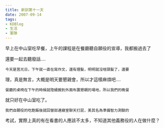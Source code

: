 ```yaml
---
title: 新訓第十一天
date: 2007-09-14
tags:
- KDBlog
- 生活
- 軍隊
---
```

早上在中山室吃早餐，上午的課程是在餐廳聽自願役的宣導，我都搬過去了

還要一起去聽廢話....

    今天是莒光日，下午就一直在寫作文，還有理髮，明明就沒啥頭髮了，還要

理，真是無言，大概是明天要懇親會，所以才這樣麻煩吧....

    餐廳的桌椅在下午的時候就陸續搬到外面布置懇親的場地，所以我們的晚餐

就只好在中山室吃了。

    我們自願役的吃飽飯後就回營部連寢室聊天打屁，美其名為準備智力測驗的

考試，實際上真的有在看書的人應該不太多，不知道其他義務役的人在做什麼？


